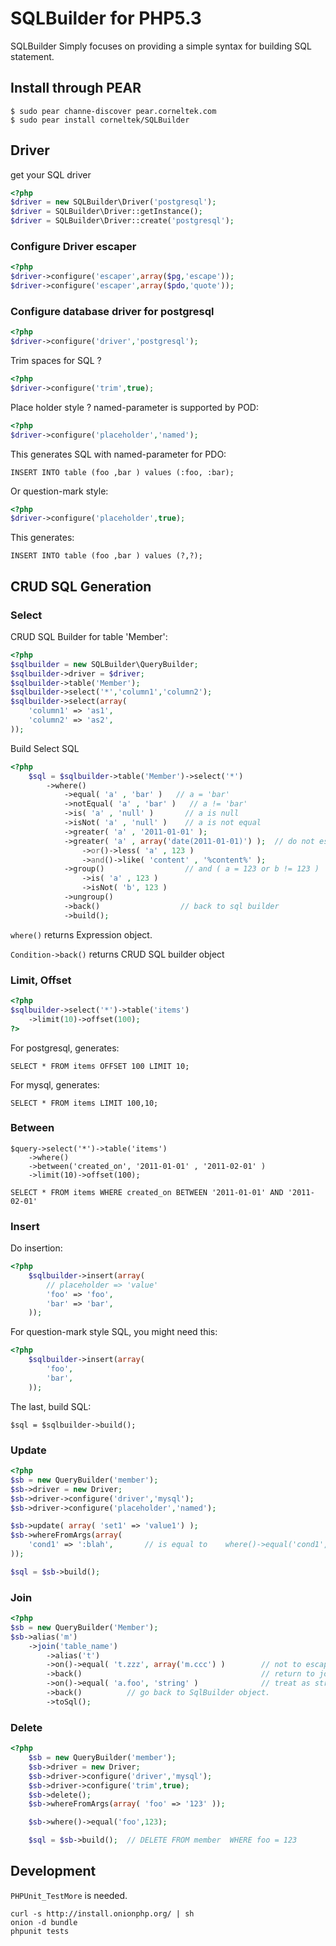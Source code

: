 # SQLBuilder for PHP5.3 

SQLBuilder Simply focuses on providing a simple syntax for building SQL statement.


## Install through PEAR

    $ sudo pear channe-discover pear.corneltek.com
    $ sudo pear install corneltek/SQLBuilder

## Driver

get your SQL driver

```php
<?php
$driver = new SQLBuilder\Driver('postgresql');
$driver = SQLBuilder\Driver::getInstance();
$driver = SQLBuilder\Driver::create('postgresql');
```

### Configure Driver escaper

```php
<?php
$driver->configure('escaper',array($pg,'escape'));
$driver->configure('escaper',array($pdo,'quote'));
```

### Configure database driver for postgresql

```php
<?php
$driver->configure('driver','postgresql');
```

Trim spaces for SQL ? 

```php
<?php
$driver->configure('trim',true);
```

Place holder style ? named-parameter is supported by POD:

```php
<?php
$driver->configure('placeholder','named');
```

This generates SQL with named-parameter for PDO:

    INSERT INTO table (foo ,bar ) values (:foo, :bar);

Or question-mark style:

```php
<?php
$driver->configure('placeholder',true);
```

This generates:

    INSERT INTO table (foo ,bar ) values (?,?);


## CRUD SQL Generation

### Select

CRUD SQL Builder for table 'Member':

```php
<?php
$sqlbuilder = new SQLBuilder\QueryBuilder;
$sqlbuilder->driver = $driver;
$sqlbuilder->table('Member');
$sqlbuilder->select('*','column1','column2');
$sqlbuilder->select(array( 
    'column1' => 'as1',
    'column2' => 'as2',
));
```

Build Select SQL

```php
<?php
    $sql = $sqlbuilder->table('Member')->select('*')
        ->where()
            ->equal( 'a' , 'bar' )   // a = 'bar'
            ->notEqual( 'a' , 'bar' )   // a != 'bar'
            ->is( 'a' , 'null' )       // a is null
            ->isNot( 'a' , 'null' )    // a is not equal
            ->greater( 'a' , '2011-01-01' );
            ->greater( 'a' , array('date(2011-01-01)') );  // do not escape
                ->or()->less( 'a' , 123 )
                ->and()->like( 'content' , '%content%' );
            ->group()                  // and ( a = 123 or b != 123 )
                ->is( 'a' , 123 )
                ->isNot( 'b', 123 )             
            ->ungroup()
            ->back()                  // back to sql builder
            ->build();
```

`where()` returns Expression object.

`Condition->back()` returns CRUD SQL builder object

### Limit, Offset

```php
<?php
$sqlbuilder->select('*')->table('items')
    ->limit(10)->offset(100);
?>
```

For postgresql, generates:

    SELECT * FROM items OFFSET 100 LIMIT 10;

For mysql, generates:

    SELECT * FROM items LIMIT 100,10;

### Between

    $query->select('*')->table('items')
        ->where()
        ->between('created_on', '2011-01-01' , '2011-02-01' )
        ->limit(10)->offset(100);

    SELECT * FROM items WHERE created_on BETWEEN '2011-01-01' AND '2011-02-01'

### Insert

Do insertion:

```php
<?php
    $sqlbuilder->insert(array(
        // placeholder => 'value'
        'foo' => 'foo',
        'bar' => 'bar',
    ));
```

For question-mark style SQL, you might need this:

```php
<?php
    $sqlbuilder->insert(array(
        'foo',
        'bar',
    ));
```

The last, build SQL:

    $sql = $sqlbuilder->build();

### Update


```php
<?php
$sb = new QueryBuilder('member');
$sb->driver = new Driver;
$sb->driver->configure('driver','mysql');
$sb->driver->configure('placeholder','named');

$sb->update( array( 'set1' => 'value1') );
$sb->whereFromArgs(array( 
    'cond1' => ':blah',       // is equal to    where()->equal('cond1',':blah')
));

$sql = $sb->build();
```


### Join

```php
<?php
$sb = new QueryBuilder('Member');
$sb->alias('m')
    ->join('table_name')
        ->alias('t')
        ->on()->equal( 't.zzz', array('m.ccc') )        // not to escape string (with array())
        ->back()                                        // return to join expression object
        ->on()->equal( 'a.foo', 'string' )              // treat as string, escape string
        ->back()          // go back to SqlBuilder object.
        ->toSql();
```

### Delete


```php
<?php
    $sb = new QueryBuilder('member');
    $sb->driver = new Driver;
    $sb->driver->configure('driver','mysql');
    $sb->driver->configure('trim',true);
    $sb->delete();
    $sb->whereFromArgs(array( 'foo' => '123' ));

    $sb->where()->equal('foo',123);

    $sql = $sb->build();  // DELETE FROM member  WHERE foo = 123
```

## Development

`PHPUnit_TestMore` is needed.

    curl -s http://install.onionphp.org/ | sh
    onion -d bundle
    phpunit tests

